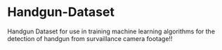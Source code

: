 # Handgun-Dataset
Handgun Dataset for use in training machine learning algorithms for the detection of handgun from survaillance camera footage!!
